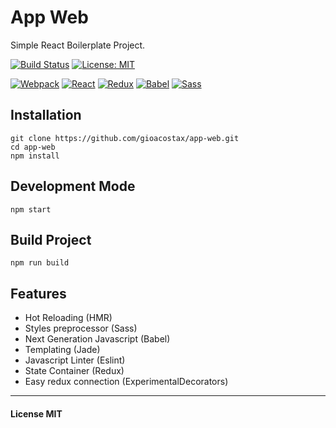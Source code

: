 # App Web
Simple React Boilerplate Project.

[![Build Status](https://img.shields.io/travis/gioacostax/app-web.svg?style=flat-square)](https://travis-ci.org/gioacostax/app-web)
[![License: MIT](https://img.shields.io/badge/License-MIT-yellow.svg?style=flat-square)](https://opensource.org/licenses/MIT)

[![Webpack](https://img.shields.io/badge/v4-Webpack-blue.svg?style=flat-square)](https://webpack.js.org)
[![React](https://img.shields.io/badge/v16-React-7647bc.svg?style=flat-square)](https://reactjs.org)
[![Redux](https://img.shields.io/badge/v4-Redux-7647bc.svg?style=flat-square)](https://redux.js.org)
[![Babel](https://img.shields.io/badge/v6-Babel-dc9200.svg?style=flat-square)](https://babeljs.io)
[![Sass](https://img.shields.io/badge/v4-Sass-dc9200.svg?style=flat-square)](https://sass-lang.com)

## Installation
```
git clone https://github.com/gioacostax/app-web.git
cd app-web
npm install
```

## Development Mode
```
npm start
```

## Build Project
```
npm run build
```

## Features
- Hot Reloading (HMR)
- Styles preprocessor (Sass)
- Next Generation Javascript (Babel)
- Templating (Jade)
- Javascript Linter (Eslint)
- State Container (Redux)
- Easy redux connection (ExperimentalDecorators)

----------
#### License MIT
